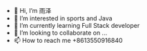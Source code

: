 - 👋 Hi, I’m 雨泽
- 👀 I’m interested in sports and Java
- 🌱 I’m currently learning Full Stack developer
- 💞️ I’m looking to collaborate on ...
- 📫 How to reach me +8613550916840

<!---
JYZ6840/JYZ6840 is a ✨ special ✨ repository because its `README.md` (this file) appears on your GitHub profile.
You can click the Preview link to take a look at your changes.
--->
